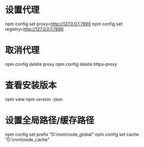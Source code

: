 # 设置代理
npm config set proxy=http://127.0.0.1:7890
npm config set registry=http://127.0.0.1:7890

# 取消代理
npm config delete proxy
npm config delete https-proxy

# 查看安装版本
npm view npm version -json

# 设置全局路径/缓存路径
npm config set prefix "D:\nvm\node_global"
npm config set cache "D:\nvm\node_cache"
